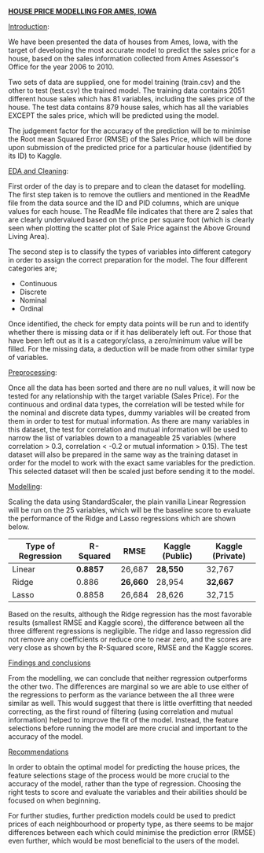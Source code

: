 <u>**HOUSE PRICE MODELLING FOR AMES, IOWA**</u>

<u>Introduction</u>:

We have been presented the data of houses from Ames, Iowa, with the target of developing the most accurate model to predict the sales price for a house, based on the sales information collected from Ames Assessor's Office for the year 2006 to 2010. 

Two sets of data are supplied, one for model training (train.csv) and the other  to test (test.csv) the trained model. The training data contains 2051 different house sales which has 81 variables, including the sales price of the house. The test data contains 879 house sales, which has all the variables EXCEPT the sales price, which will be predicted using the model.

The judgement factor for the accuracy of the prediction will be to minimise the Root mean Squared Error (RMSE) of the Sales Price, which will be done upon submission of the predicted price for a particular house (identified by its ID) to Kaggle.

<u>EDA and Cleaning</u>:

First order of the day is to prepare and to clean the dataset for modelling. The first step taken is to remove the outliers and mentioned in the ReadMe file from the data source and the ID and PID columns, which are unique values for each house. The ReadMe file indicates that there are 2 sales that are clearly undervalued based on the price per square foot (which is clearly seen when plotting the scatter plot of Sale Price against the Above Ground Living Area).

The second step is to classify the types of variables into different category in order to assign the correct preparation for the model. The four different categories are;

- Continuous
- Discrete
- Nominal
- Ordinal

Once identified, the check for empty data points will be run and to identify whether there is missing data or if it has deliberately left out. For those that have been left out as it is a category/class, a zero/minimum value will be filled. For the missing data, a deduction will be made from other similar type of variables.

<u>Preprocessing</u>:

Once all the data has been sorted and there are no null values, it will now be tested for any relationship with the target variable (Sales Price). For the continuous and ordinal data types, the correlation will be tested while for the nominal and discrete data types, dummy variables will be created from them in order to test for mutual information. As there are many variables in this dataset, the test for correlation and mutual information will be used to narrow the list of variables down to a manageable 25 variables (where correlation > 0.3, correlation < -0.2 or mutual information > 0.15). The test dataset will also be prepared in the same way as the training dataset in order for the model to work with the exact same variables for the prediction. This selected dataset will then be scaled just before sending it to the model.

<u>Modelling</u>:

Scaling the data using StandardScaler, the plain vanilla Linear Regression will be run on the 25 variables, which will be the baseline score to evaluate the performance of the Ridge and Lasso regressions which are shown below.

| Type of Regression | R-Squared  | RMSE       | Kaggle (Public) | Kaggle (Private) |
| ------------------ | ---------- | ---------- | --------------- | ---------------- |
| Linear             | **0.8857** | 26,687     | **28,550**      | 32,767           |
| Ridge              | 0.886      | **26,660** | 28,954          | **32,667**       |
| Lasso              | 0.8858     | 26,684     | 28,626          | 32,715           |

Based on the results, although the Ridge regression has the most favorable results (smallest RMSE and Kaggle score), the difference between all the three different regressions is negligible. The ridge and lasso regression did not remove any coefficients or reduce one to near zero, and the scores are very close as shown by the R-Squared score, RMSE and the Kaggle scores.



<u>Findings and conclusions</u>

From the modelling, we can conclude that neither regression outperforms the other two. The differences are marginal so we are able to use either of the regressions to perform as the variance between the all three were similar as well. This would suggest that there is little overfitting that needed correcting, as the first round of filtering (using correlation and mutual information) helped to improve the fit of the model. Instead, the feature selections before running the model are more crucial and important to the accuracy of the model.



<u>Recommendations</u>

In order to obtain the optimal model for predicting the house prices, the feature selections stage of the process would be more crucial to the accuracy of the model, rather than the type of regression. Choosing the right tests to score and evaluate the variables and their abilities should be focused on when beginning.

For further studies, further prediction models could be used to predict prices of each neighbourhood or property type, as there seems to be major differences between each which could minimise the prediction error (RMSE) even further, which would be most beneficial to the users of the model.


